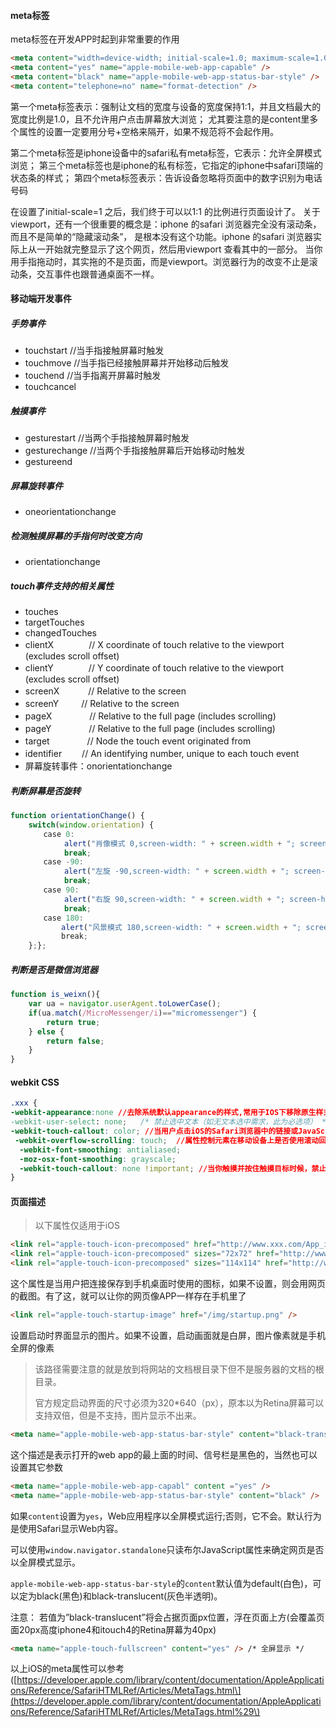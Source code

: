 #### meta标签

meta标签在开发APP时起到非常重要的作用

```html
<meta content="width=device-width; initial-scale=1.0; maximum-scale=1.0; user-scalable=0" name="viewport" />
<meta content="yes" name="apple-mobile-web-app-capable" />
<meta content="black" name="apple-mobile-web-app-status-bar-style" />
<meta content="telephone=no" name="format-detection" />
```

第一个meta标签表示：强制让文档的宽度与设备的宽度保持1:1，并且文档最大的宽度比例是1.0，且不允许用户点击屏幕放大浏览； 尤其要注意的是content里多个属性的设置一定要用分号+空格来隔开，如果不规范将不会起作用。

第二个meta标签是iphone设备中的safari私有meta标签，它表示：允许全屏模式浏览； 第三个meta标签也是iphone的私有标签，它指定的iphone中safari顶端的状态条的样式； 第四个meta标签表示：告诉设备忽略将页面中的数字识别为电话号码

在设置了initial-scale=1 之后，我们终于可以以1:1 的比例进行页面设计了。 关于viewport，还有一个很重要的概念是：iphone 的safari 浏览器完全没有滚动条，而且不是简单的“隐藏滚动条”， 是根本没有这个功能。iphone 的safari 浏览器实际上从一开始就完整显示了这个网页，然后用viewport 查看其中的一部分。 当你用手指拖动时，其实拖的不是页面，而是viewport。浏览器行为的改变不止是滚动条，交互事件也跟普通桌面不一样。

#### 移动端开发事件

##### 手势事件

* touchstart //当手指接触屏幕时触发
* touchmove //当手指已经接触屏幕并开始移动后触发
* touchend //当手指离开屏幕时触发
* touchcancel

##### 触摸事件

* gesturestart //当两个手指接触屏幕时触发
* gesturechange //当两个手指接触屏幕后开始移动时触发
* gestureend

##### 屏幕旋转事件

* oneorientationchange

##### 检测触摸屏幕的手指何时改变方向

* orientationchange

##### touch事件支持的相关属性

* touches
* targetTouches
* changedTouches
* clientX　　　　// X coordinate of touch relative to the viewport \(excludes scroll offset\)
* clientY　　　　// Y coordinate of touch relative to the viewport \(excludes scroll offset\)
* screenX　　　 // Relative to the screen
* screenY 　　 // Relative to the screen
* pageX　　 　　// Relative to the full page \(includes scrolling\)
* pageY　　　　 // Relative to the full page \(includes scrolling\)
* target　　　　 // Node the touch event originated from
* identifier　　 // An identifying number, unique to each touch event
* 屏幕旋转事件：onorientationchange

##### 判断屏幕是否旋转

```js
function orientationChange() {
    switch(window.orientation) {
    　　case 0:
            alert("肖像模式 0,screen-width: " + screen.width + "; screen-height:" + screen.height);
            break;
    　　case -90:
            alert("左旋 -90,screen-width: " + screen.width + "; screen-height:" + screen.height);
            break;
    　　case 90:
            alert("右旋 90,screen-width: " + screen.width + "; screen-height:" + screen.height);
            break;
    　　case 180:
        　　alert("风景模式 180,screen-width: " + screen.width + "; screen-height:" + screen.height);
        　　break;
    };};
```

##### 判断是否是微信浏览器

```js
function is_weixn(){
    var ua = navigator.userAgent.toLowerCase();
    if(ua.match(/MicroMessenger/i)=="micromessenger") {
        return true;
    } else {
        return false;
    }
}
```

#### webkit CSS

```css
.xxx {
-webkit-appearance:none //去除系统默认appearance的样式,常用于IOS下移除原生样式
-webkit-user-select: none;   /* 禁止选中文本（如无文本选中需求，此为必选项） */
-webkit-touch-callout: color; //当用户点击iOS的Safari浏览器中的链接或JavaScript的可点击的元素时，覆盖显示的高亮颜色。该属性可以只设置透明度。如果未设置透明度，iOS Safari使用默认的透明度。当透明度设为0，则会禁用此属性；当透明度设为1，元素在点击时不可见
 -webkit-overflow-scrolling: touch;  //属性控制元素在移动设备上是否使用滚动回弹效果.
  -webkit-font-smoothing: antialiased;
  -moz-osx-font-smoothing: grayscale;
  -webkit-touch-callout: none !important; //当你触摸并按住触摸目标时候，禁止或显示系统默认菜单
}
```

#### 页面描述

> 以下属性仅适用于iOS

```html
<link rel="apple-touch-icon-precomposed" href="http://www.xxx.com/App_icon_114.png" />
<link rel="apple-touch-icon-precomposed" sizes="72x72" href="http://www.xxx.com/App_icon_72.png" />
<link rel="apple-touch-icon-precomposed" sizes="114x114" href="http://www.xxx.com/App_icon_114.png" />
```

这个属性是当用户把连接保存到手机桌面时使用的图标，如果不设置，则会用网页的截图。有了这，就可以让你的网页像APP一样存在手机里了

```html
<link rel="apple-touch-startup-image" href="/img/startup.png" />
```

设置启动时界面显示的图片。如果不设置，启动画面就是白屏，图片像素就是手机全屏的像素

> 该路径需要注意的就是放到将网站的文档根目录下但不是服务器的文档的根目录。
>
> 官方规定启动界面的尺寸必须为320\*640（px），原本以为Retina屏幕可以支持双倍，但是不支持，图片显示不出来。

```html
<meta name="apple-mobile-web-app-status-bar-style" content="black-translucent" /
```

这个描述是表示打开的web app的最上面的时间、信号栏是黑色的，当然也可以设置其它参数

```html
<meta name="apple-mobile-web-app-capabl" content ="yes" />
<meta name="apple-mobile-web-app-status-bar-style" content="black" />
```

如果`content`设置为`yes`，Web应用程序以全屏模式运行;否则，它不会。默认行为是使用Safari显示Web内容。

可以使用`window.navigator.standalone`只读布尔JavaScript属性来确定网页是否以全屏模式显示。

`apple-mobile-web-app-status-bar-style`的`content`默认值为default\(白色\)，可以定为black\(黑色\)和black-translucent\(灰色半透明\)。

注意： 若值为”black-translucent”将会占据页面px位置，浮在页面上方\(会覆盖页面20px高度iphone4和itouch4的Retina屏幕为40px\)

```html
<meta name="apple-touch-fullscreen" content="yes" /> /* 全屏显示 */
```

以上iOS的meta属性可以参考\([https://developer.apple.com/library/content/documentation/AppleApplications/Reference/SafariHTMLRef/Articles/MetaTags.html\](https://developer.apple.com/library/content/documentation/AppleApplications/Reference/SafariHTMLRef/Articles/MetaTags.html%29\)

